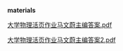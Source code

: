 <!-- tabs:start -->
**materials**

[大学物理活页作业马文蔚主编答案.pdf](https://gh.hitcs.cc/https://raw.githubusercontent.com/HIT-OpenCS/CS_Courses/main/大一/大学物理C/materials/大学物理活页作业马文蔚主编答案.pdf)

[大学物理活页作业马文蔚主编答案2.pdf](https://gh.hitcs.cc/https://raw.githubusercontent.com/HIT-OpenCS/CS_Courses/main/大一/大学物理C/materials/大学物理活页作业马文蔚主编答案2.pdf)

<!-- tabs:end -->